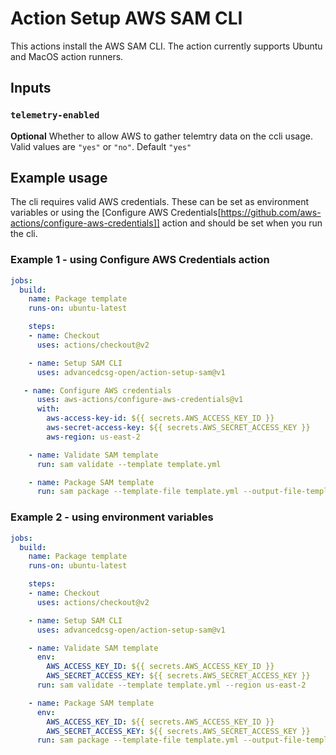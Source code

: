# Action Setup AWS SAM CLI

This actions install the AWS SAM CLI. The action currently supports Ubuntu and MacOS action runners.

## Inputs

### `telemetry-enabled`

**Optional** Whether to allow AWS to gather telemtry data on the ccli usage. Valid values are `"yes"` or `"no"`. Default `"yes"`

## Example usage

The cli requires valid AWS credentials. These can be set as environment variables or using the [Configure AWS Credentials[https://github.com/aws-actions/configure-aws-credentials]] action and should be set when you run the cli.

### Example 1 - using Configure AWS Credentials action

```yaml
jobs:
  build:
    name: Package template
    runs-on: ubuntu-latest

    steps:
    - name: Checkout
      uses: actions/checkout@v2

    - name: Setup SAM CLI
      uses: advancedcsg-open/action-setup-sam@v1

   - name: Configure AWS credentials
      uses: aws-actions/configure-aws-credentials@v1
      with:
        aws-access-key-id: ${{ secrets.AWS_ACCESS_KEY_ID }}
        aws-secret-access-key: ${{ secrets.AWS_SECRET_ACCESS_KEY }}
        aws-region: us-east-2

    - name: Validate SAM template
      run: sam validate --template template.yml

    - name: Package SAM template
      run: sam package --template-file template.yml --output-file-template dist/packaged.template --s3-bucket mys3bucket --s3-prefix path/to/package
```

### Example 2 - using environment variables

```yaml
jobs:
  build:
    name: Package template
    runs-on: ubuntu-latest

    steps:
    - name: Checkout
      uses: actions/checkout@v2

    - name: Setup SAM CLI
      uses: advancedcsg-open/action-setup-sam@v1

    - name: Validate SAM template
      env:
        AWS_ACCESS_KEY_ID: ${{ secrets.AWS_ACCESS_KEY_ID }}
        AWS_SECRET_ACCESS_KEY: ${{ secrets.AWS_SECRET_ACCESS_KEY }}
      run: sam validate --template template.yml --region us-east-2

    - name: Package SAM template
      env:
        AWS_ACCESS_KEY_ID: ${{ secrets.AWS_ACCESS_KEY_ID }}
        AWS_SECRET_ACCESS_KEY: ${{ secrets.AWS_SECRET_ACCESS_KEY }}
      run: sam package --template-file template.yml --output-file-template dist/packaged.template --s3-bucket mys3bucket --s3-prefix path/to/package --region us-east-2
```
